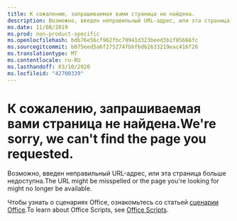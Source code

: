 ```yaml
---
title: К сожалению, запрашиваемая вами страница не найдена.
description: Возможно, введен неправильный URL-адрес, или эта страница больше недоступна.
ms.date: 11/08/2019
ms.prod: non-product-specific
ms.openlocfilehash: bdb76e56cf962fbc79941d323beed3b1f85666fc
ms.sourcegitcommit: b075eed5a6f275274fbbf6d62633219eac416f26
ms.translationtype: MT
ms.contentlocale: ru-RU
ms.lasthandoff: 03/10/2020
ms.locfileid: "42700339"
---
```

# <a name="were-sorry-we-cant-find-the-page-you-requested"></a><span data-ttu-id="06991-103">К сожалению, запрашиваемая вами страница не найдена.</span><span class="sxs-lookup"><span data-stu-id="06991-103">We're sorry, we can't find the page you requested.</span></span>

<span data-ttu-id="06991-104">Возможно, введен неправильный URL-адрес, или эта страница больше недоступна.</span><span class="sxs-lookup"><span data-stu-id="06991-104">The URL might be misspelled or the page you're looking for might no longer be available.</span></span>  

<span data-ttu-id="06991-105">Чтобы узнать о сценариях Office, ознакомьтесь со статьей [сценарии Office](/office/dev/scripts/index).</span><span class="sxs-lookup"><span data-stu-id="06991-105">To learn about Office Scripts, see [Office Scripts](/office/dev/scripts/index).</span></span>
